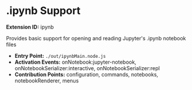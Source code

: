 # .ipynb Support

**Extension ID:** ipynb

Provides basic support for opening and reading Jupyter's .ipynb notebook files

* **Entry Point:** `./out/ipynbMain.node.js`
* **Activation Events:** onNotebook:jupyter-notebook, onNotebookSerializer:interactive, onNotebookSerializer:repl
* **Contribution Points:** configuration, commands, notebooks, notebookRenderer, menus
